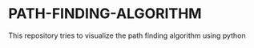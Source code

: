 # PATH-FINDING-ALGORITHM
 This repository tries to visualize the path finding algorithm using python
